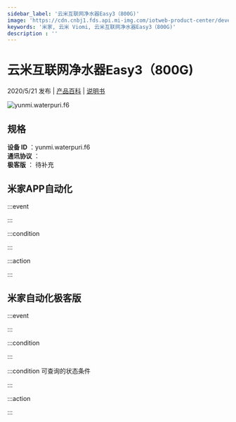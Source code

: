 ```yaml
---
sidebar_label: '云米互联网净水器Easy3（800G)'
image: 'https://cdn.cnbj1.fds.api.mi-img.com/iotweb-product-center/developer_1587607353818Lwpp1AKS.png?GalaxyAccessKeyId=AKVGLQWBOVIRQ3XLEW&Expires=9223372036854775807&Signature=LM3lL7E7XgXNP/+85ZBq9UP5kKM='
keywords: '米家, 云米 Viomi, 云米互联网净水器Easy3（800G)'
description : ''
---
```

# 云米互联网净水器Easy3（800G)

2020/5/21 发布 | [产品百科](https://home.mi.com/webapp/content/baike/product/index.html?model=yunmi.waterpuri.f6/) | [说明书](https://home.mi.com/views/introduction.html?model=yunmi.waterpuri.f6&region=cn)

![yunmi.waterpuri.f6](https://cdn.cnbj1.fds.api.mi-img.com/iotweb-product-center/developer_1587607353818Lwpp1AKS.png?GalaxyAccessKeyId=AKVGLQWBOVIRQ3XLEW&Expires=9223372036854775807&Signature=LM3lL7E7XgXNP/+85ZBq9UP5kKM=)

## 规格  
> 
**设备 ID** ：yunmi.waterpuri.f6  
**通讯协议** ：  
**极客版**  ： 待补充 


## 米家APP自动化  

:::event  

:::

:::condition  

:::

:::action   

:::

## 米家自动化极客版  

:::event  

:::

:::condition  

:::

:::condition 可查询的状态条件  

:::

:::action  

:::

        
